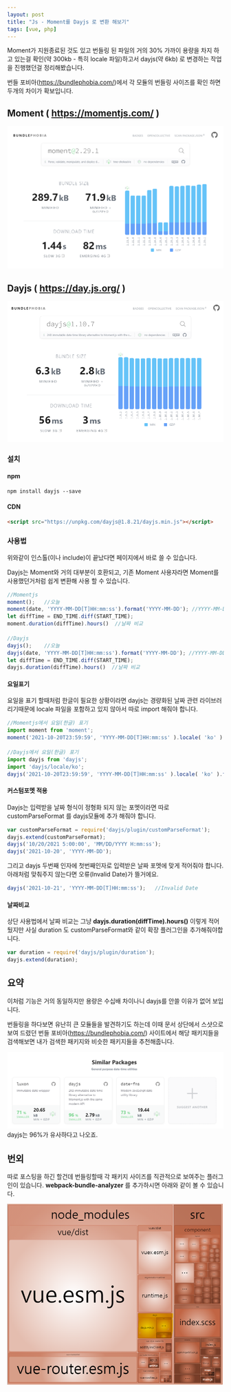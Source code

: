 ```yaml
---
layout: post
title: "Js - Moment를 Dayjs 로 변환 해보기"
tags: [vue, php]
---
```

Moment가 지원종료된 것도 있고 번들링 된 파일의 거의 30% 가까이 용량을 차지 하고 있는걸 확인(약 300kb - 특히 locale 파일)하고서  dayjs(약 6kb) 로 변경하는 작업을 진행했던걸 정리해봤습니다.
<!--more-->

번들 포비아(<a href="https://bundlephobia.com/" target="_blank" class="link">https://bundlephobia.com/</a>)에서 각 모듈의 번들링 사이즈를 확인 하면 두개의 차이가 확보입니다.

## Moment ( <a href="https://momentjs.com/" target="_blank" class="link">https://momentjs.com/</a> )
![moment 사이즈](/assets/img/post/moment.png)

## Dayjs ( <a href="https://day.js.org/" target="_blank" class="link">https://day.js.org/</a> )
![dayjs 사이즈](/assets/img/post/dayjs.png)

### 설치
#### npm
```shell
npm install dayjs --save
```
#### CDN
```html
<script src="https://unpkg.com/dayjs@1.8.21/dayjs.min.js"></script>
```

### 사용법
위와같이 인스톨(이나 include)이 끝났다면 페이지에서 바로 쓸 수 있습니다.

Dayjs는 Moment와 거의 대부분이 호환되고, 기존 Moment 사용자라면 Moment를 사용했던거처럼 쉽게 변환해 사용 할 수 있습니다.

```js
//Momentjs
moment();   //오늘
moment(date, 'YYYY-MM-DD[T]HH:mm:ss').format('YYYY-MM-DD'); //YYYY-MM-DD 포멧으로 변경
let diffTime = END_TIME.diff(START_TIME);
moment.duration(diffTime).hours()  //날짜 비교

//Dayjs
dayjs();    //오늘
dayjs(date, 'YYYY-MM-DD[T]HH:mm:ss').format('YYYY-MM-DD'); //YYYY-MM-DD 포멧으로 변경
let diffTime = END_TIME.diff(START_TIME);
dayjs.duration(diffTime).hours()  //날짜 비교
```

#### 요일표기
요일을 표기 할때처럼 한글이 필요한 상황이라면 dayjs는 경량화된 날짜 관련 라이브러리기때문에 locale 파일을 포함하고 있지 않아서 따로 import 해줘야 합니다.
```js
//Momentjs에서 요일(한글) 표기
import moment from 'moment';
moment('2021-10-20T23:59:59', 'YYYY-MM-DD[T]HH:mm:ss' ).locale( 'ko' ).format( 'ddd' ); //수

//Dayjs에서 요일(한글) 표기
import dayjs from 'dayjs';
import 'dayjs/locale/ko';
dayjs('2021-10-20T23:59:59', 'YYYY-MM-DD[T]HH:mm:ss' ).locale( 'ko' ).format( 'ddd' ) //수
```

#### 커스텀포멧 적용
Dayjs는 입력받을 날짜 형식이 정형화 되지 않는 포멧이라면 따로 customParseFormat 를 dayjs모듈에 추가 해줘야 합니다.
```js
var customParseFormat = require('dayjs/plugin/customParseFormat');
dayjs.extend(customParseFormat);
dayjs('10/20/2021 5:00:00', 'MM/DD/YYYY H:mm:ss');
dayjs('2021-10-20', 'YYYY-MM-DD');
```
그리고 dayjs 두번째 인자에 첫번째인자로 입력받은 날짜 포멧에 맞게 적어줘야 합니다. 
아래처럼 맞춰주지 않는다면 오류(Invalid Date)가 뜰거에요.
```js
dayjs('2021-10-21', 'YYYY-MM-DD[T]HH:mm:ss');   //Invalid Date
```

#### 날짜비교
상단 사용법에서 날짜 비교는 그냥 **dayjs.duration(diffTime).hours()** 이렇게 적어 뒀지만 사실 duration 도 customParseFormat와 같이 확장 플러그인을 추가해줘야합니다.
```js
var duration = require('dayjs/plugin/duration');
dayjs.extend(duration);
```

## 요약
이처럼 기능은 거의 동일하지만 용량은 수십배 차이나니 dayjs를 안쓸 이유가 없어 보입니다.

번들링을 하다보면 유난히 큰 모듈들을 발견하기도 하는데 이때 문서 상단에서 스샷으로 보여 드렸던 번들 포비아(<a href="https://bundlephobia.com/" target="_blank" class="link">https://bundlephobia.com/</a>) 사이트에서 해당 패키지들을 검색해보면 내가 검색한 패키지와 비슷한 패키지들을 추천해줍니다.

![번들포비아](/assets/img/post/bundle2.png)
dayjs는 96%가 유사하다고 나오죠.

## 번외
따로 포스팅을 하긴 할건데 번들링할때 각 패키지 사이즈를 직관적으로 보여주는 플러그인이 있습니다.
**webpack-bundle-analyzer** 를 추가하시면 아래와 같이 볼 수 있습니다.

![webpack-bundle-analyzer](/assets/img/post/bundle.png)